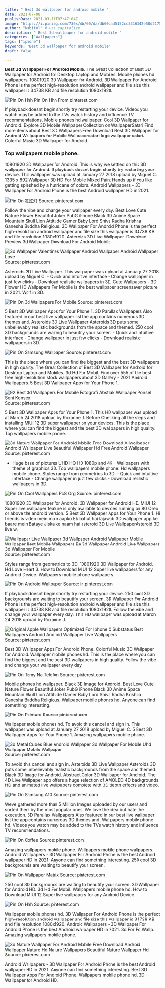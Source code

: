 ```yaml
---
title: " Best 3d wallpaper for android mobile "
date: 2021-07-08
publishDate: 2021-03-16T07:47:04Z
image: "https://i.pinimg.com/736x/db/60/da/db60dad5152cc3316842e50d21757e53.jpg"
author: "Nubitol" # use capitalize
description: " Best 3d wallpaper for android mobile "
categories: ["Wallpapers"]
tags: ["iphone"]
keywords: "Best 3d wallpaper for android mobile"
draft: false

---
```



**Best 3d Wallpaper For Android Mobile**. The Great Collection of Best 3D Wallpaper for Android for Desktop Laptop and Mobiles. Mobile phones hd wallpapers. 10801920 3D Wallpaper for Android. 3D Wallpaper For Android Phone is the perfect high-resolution android wallpaper and file size this wallpaper is 34738 KB and file resolution 1080x1920.

![Pin On Hhh](https://i.pinimg.com/originals/95/7d/e2/957de2235fbf8fd0a4fb971a237b47c6.jpg "Pin On Hhh")
Pin On Hhh From pinterest.com


If playback doesnt begin shortly try restarting your device. Videos you watch may be added to the TVs watch history and influence TV recommendations. Mobile phones hd wallpaper. Cool 3D Wallpaper for Android. Explore 3D Mobile Wallpaper Collection on WallpaperSafari Find more items about Best 3D Wallpapers Free Download Best 3D Wallpaper for Android Wallpapers for Mobile Wallpapersafari logo wallpaper safari. Colorful Music 3D Wallpaper for Android.

### Top wallpapers mobile phone.

10801920 3D Wallpaper for Android. This is why we settled on this 3D wallpaper for Android. If playback doesnt begin shortly try restarting your device. This wallpaper was upload at January 27 2018 upload by Miguel C. 1335 x 892 Wallpaper 3D HD For Mobile Mixed Paint Hands up if you like getting splashed by a hurricane of colors. Android Wallpapers - 3D Wallpaper For Android Phone is the best Android wallpaper HD in 2021.


![Pin On 霓虹灯](https://i.pinimg.com/originals/5d/ee/17/5dee1726d3850730ddd8b69444da5a52.jpg "Pin On 霓虹灯")
Source: pinterest.com

Follow the vibe and change your wallpaper every day. Best Love Cute Nature Flower Beautiful Joker PubG iPhone Black 3D Anime Space Mountain Skull Lion Attitude Gamer Baby Lord Shiva Radha Krishna Ganesha Buddha Religious. 3D Wallpaper For Android Phone is the perfect high-resolution android wallpaper and file size this wallpaper is 34738 KB and file resolution 1080x1920. Asteroids 3D Live Wallpaper. Download Preview 3d Wallpaper Download For Android Mobile.

![3d Wallpaper Valentines Wallpaper Android Wallpaper Android Wallpaper Love](https://i.pinimg.com/originals/5b/80/d8/5b80d8f38894dabb7faffd464fea713e.jpg "3d Wallpaper Valentines Wallpaper Android Wallpaper Android Wallpaper Love")
Source: pinterest.com

Asteroids 3D Live Wallpaper. This wallpaper was upload at January 27 2018 upload by Miguel C. - Quick and intuitive interface - Change wallpaper in just few clicks - Download realistic wallpapers in 3D. Cute Wallpapers - 3D Flower HD Wallpapers For Mobile is the best wallpaper screensaver picture in 2021. Wolf in 3D.

![Pin On 3d Wallpapers For Mobile](https://i.pinimg.com/564x/a6/1a/89/a61a89658bf6c1f57072d001b2214a99.jpg "Pin On 3d Wallpapers For Mobile")
Source: pinterest.com

5 Best 3D Wallpaper Apps for Your Phone 1. 3D Parallax Wallpapers Also featured in our best live wallpaper list the app contains numerous 3D themes and. Asteroids 3D Live Wallpaper Asteroids 3D puts some unbelievably realistic backgrounds from the space and themed. 250 cool 3D backgrounds are waiting to beautify your screen. - Quick and intuitive interface - Change wallpaper in just few clicks - Download realistic wallpapers in 3D.

![Pin On Samsung Wallpaper](https://i.pinimg.com/564x/36/27/de/3627de0ca3cadbef6da97e3116ede842.jpg "Pin On Samsung Wallpaper")
Source: pinterest.com

This is the place where you can find the biggest and the best 3D wallpapers in high quality. The Great Collection of Best 3D Wallpaper for Android for Desktop Laptop and Mobiles. 3d Hd For Mobil. Find over 555 of the best free high-resolution stock wallpapers about 3D Gallery - 2021 Android Wallpapers. 5 Best 3D Wallpaper Apps for Your Phone 1.

![92 Best 3d Wallpapers For Mobile Fotografi Abstrak Wallpaper Ponsel Seni Konsep](https://i.pinimg.com/originals/50/38/6f/50386f42560c8c73ca91520a583c826c.jpg "92 Best 3d Wallpapers For Mobile Fotografi Abstrak Wallpaper Ponsel Seni Konsep")
Source: pinterest.com

5 Best 3D Wallpaper Apps for Your Phone 1. This HD wallpaper was upload at March 24 2018 upload by Roxanne J. Before Checking all the steps and installing MIUI 12 3D super wallpaper on your devices. This is the place where you can find the biggest and the best 3D wallpapers in high quality. Top wallpapers mobile phone.

![3d Nature Wallpaper For Android Mobile Free Download Allwallpaper Android Wallpaper Live Beautiful Wallpaper Hd Free Android Wallpaper](https://i.pinimg.com/736x/8a/6f/1c/8a6f1c356a38ebafb5371ce57f5be63e.jpg "3d Nature Wallpaper For Android Mobile Free Download Allwallpaper Android Wallpaper Live Beautiful Wallpaper Hd Free Android Wallpaper")
Source: pinterest.com

- Huge base of pictures UHD HQ HD 1080p and 4K - Wallpapers with theme of graphics 3D. Top wallpapers mobile phone. Hd wallpapers mobile phone. Styles range from geometrics to 3D. - Quick and intuitive interface - Change wallpaper in just few clicks - Download realistic wallpapers in 3D.

![Pin On Cool Wallpapers Pc8 Org](https://i.pinimg.com/474x/46/11/7d/46117d748f20096b2d03acbca8f4dfe0.jpg "Pin On Cool Wallpapers Pc8 Org")
Source: pinterest.com

10801920 3D Wallpaper for Android. 3D Wallpaper for Android HD. MIUI 12 Super live wallpaper feature is only available to devices running on 80 Oreo or above the android version. 5 Best 3D Wallpaper Apps for Your Phone 1. Hi friends is video mein main aapko Ek bahut hai lajawab 3D wallpaper app ke baare mein Bataye Jiska ke naam hai asteroid 3D Live WallpaperAsteroid 3D live w.

![Wallpaper Live Wallpaper 3d Wallpaper Android Wallpaper Mobile Wallpaper Best Mobile Wallpapers Be 3d Wallpaper Android Live Wallpapers 3d Wallpaper For Mobile](https://i.pinimg.com/originals/b0/e5/d0/b0e5d0acaacb1b89ae7e9a2995f0fa09.jpg "Wallpaper Live Wallpaper 3d Wallpaper Android Wallpaper Mobile Wallpaper Best Mobile Wallpapers Be 3d Wallpaper Android Live Wallpapers 3d Wallpaper For Mobile")
Source: pinterest.com

Styles range from geometrics to 3D. 10801920 3D Wallpaper for Android. Hd Love Heart 3. How to Download MIUI 12 Super live wallpapers for any Android Device. Wallpapers mobile phone wallpapers.

![Pin On Android Wallpaper](https://i.pinimg.com/originals/19/9b/ec/199bec304ec4efdb8c73a1fc879b29f0.jpg "Pin On Android Wallpaper")
Source: in.pinterest.com

If playback doesnt begin shortly try restarting your device. 250 cool 3D backgrounds are waiting to beautify your screen. 3D Wallpaper For Android Phone is the perfect high-resolution android wallpaper and file size this wallpaper is 34738 KB and file resolution 1080x1920. Follow the vibe and change your wallpaper every day. This HD wallpaper was upload at March 24 2018 upload by Roxanne J.

![Original Apple Wallpapers Optimized For Iphone X Substatus Best Wallpapers Android Android Wallpaper Live Wallpapers](https://i.pinimg.com/originals/ba/3e/47/ba3e47c42bdfc4ceaf5be4b53abdee33.jpg "Original Apple Wallpapers Optimized For Iphone X Substatus Best Wallpapers Android Android Wallpaper Live Wallpapers")
Source: pinterest.com

Best 3D Wallpaper Apps For Android Phone. Colorful Music 3D Wallpaper for Android. Wallpaper mobile phones hd. This is the place where you can find the biggest and the best 3D wallpapers in high quality. Follow the vibe and change your wallpaper every day.

![Pin On Temy Na Telefon](https://i.pinimg.com/736x/72/fa/18/72fa18c32a84b5e500c13361f6419863.jpg "Pin On Temy Na Telefon")
Source: pinterest.com

Mobile phones hd wallpaper. Black 3D Image for Android. Best Love Cute Nature Flower Beautiful Joker PubG iPhone Black 3D Anime Space Mountain Skull Lion Attitude Gamer Baby Lord Shiva Radha Krishna Ganesha Buddha Religious. Wallpaper mobile phones hd. Anyone can find something interesting.

![Pin On Peinture](https://i.pinimg.com/originals/37/56/21/375621c37bed2ebabccfcfe80ca184e4.png "Pin On Peinture")
Source: pinterest.com

Wallpaper mobile phones hd. To avoid this cancel and sign in. This wallpaper was upload at January 27 2018 upload by Miguel C. 5 Best 3D Wallpaper Apps for Your Phone 1. Amazing wallpapers mobile phone.

![3d Metal Cubes Blue Android Wallpaper 3d Wallpaper For Mobile Uhd Wallpaper Mobile Wallpaper](https://i.pinimg.com/originals/a3/43/3c/a3433cc509029e77e2d94e4b76dc1a2f.jpg "3d Metal Cubes Blue Android Wallpaper 3d Wallpaper For Mobile Uhd Wallpaper Mobile Wallpaper")
Source: pinterest.com

To avoid this cancel and sign in. Asteroids 3D Live Wallpaper Asteroids 3D puts some unbelievably realistic backgrounds from the space and themed. Black 3D Image for Android. Abstract Color 3D Wallpaper for Android. The 4D Live Wallpaper app offers a huge selection of AMOLED 4D backgrounds HD and animated live wallpapers complete with 3D depth effects and video.

![Pin On Samsung A10](https://i.pinimg.com/originals/10/7d/6e/107d6e1f28b40d6983436af4317a7ae4.jpg "Pin On Samsung A10")
Source: pinterest.com

Weve gathered more than 5 Million Images uploaded by our users and sorted them by the most popular ones. We love the idea but hate the execution. 3D Parallax Wallpapers Also featured in our best live wallpaper list the app contains numerous 3D themes and. Wallpapers mobile phone hd. Videos you watch may be added to the TVs watch history and influence TV recommendations.

![Pin On Coffee](https://i.pinimg.com/736x/6d/c3/45/6dc345e69b8e7513fa8889fcb5a40912.jpg "Pin On Coffee")
Source: pinterest.com

Amazing wallpapers mobile phone. Wallpapers mobile phone wallpapers. Android Wallpapers - 3D Wallpaper For Android Phone is the best Android wallpaper HD in 2021. Anyone can find something interesting. 250 cool 3D backgrounds are waiting to beautify your screen.

![Pin On Wallpaper Matrix](https://i.pinimg.com/originals/df/86/b5/df86b51e211e9f2b3185cf4c5c65b01d.jpg "Pin On Wallpaper Matrix")
Source: pinterest.com

250 cool 3D backgrounds are waiting to beautify your screen. 3D Wallpaper for Android HD. 3d Hd For Mobil. Wallpapers mobile phone hd. How to Download MIUI 12 Super live wallpapers for any Android Device.

![Pin On Hhh](https://i.pinimg.com/originals/95/7d/e2/957de2235fbf8fd0a4fb971a237b47c6.jpg "Pin On Hhh")
Source: pinterest.com

Wallpaper mobile phones hd. 3D Wallpaper For Android Phone is the perfect high-resolution android wallpaper and file size this wallpaper is 34738 KB and file resolution 1080x1920. Android Wallpapers - 3D Wallpaper For Android Phone is the best Android wallpaper HD in 2021. 3d For Pc Wallp. Amazing wallpapers mobile phone.

![3d Nature Wallpaper For Android Mobile Free Download Android Wallpaper Nature Hd Nature Wallpapers Beautiful Nature Wallpaper Hd](https://i.pinimg.com/736x/db/60/da/db60dad5152cc3316842e50d21757e53.jpg "3d Nature Wallpaper For Android Mobile Free Download Android Wallpaper Nature Hd Nature Wallpapers Beautiful Nature Wallpaper Hd")
Source: pinterest.com

Android Wallpapers - 3D Wallpaper For Android Phone is the best Android wallpaper HD in 2021. Anyone can find something interesting. Best 3D Wallpaper Apps For Android Phone. Wallpapers mobile phone hd. 3D Wallpaper for Android HD.

